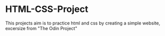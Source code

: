 # HTML-CSS-Project
This projects aim is to practice html and css by creating a simple website, excersize from "The Odin Project"